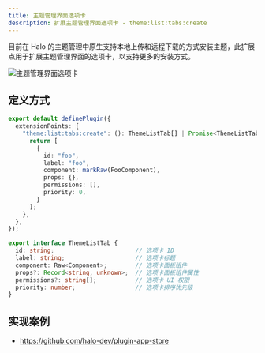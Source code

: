 ```yaml
---
title: 主题管理界面选项卡
description: 扩展主题管理界面选项卡 - theme:list:tabs:create
---
```


目前在 Halo 的主题管理中原生支持本地上传和远程下载的方式安装主题，此扩展点用于扩展主题管理界面的选项卡，以支持更多的安装方式。

![主题管理界面选项卡](/img/developer-guide/plugin/api-reference/ui/extension-points/theme-list-tabs-create.png)

## 定义方式

```ts
export default definePlugin({
  extensionPoints: {
    "theme:list:tabs:create": (): ThemeListTab[] | Promise<ThemeListTab[]> => {
      return [
        {
          id: "foo",
          label: "foo",
          component: markRaw(FooComponent),
          props: {},
          permissions: [],
          priority: 0,
        }
      ];
    },
  },
});
```

```ts title="ThemeListTab"
export interface ThemeListTab {
  id: string;                       // 选项卡 ID
  label: string;                    // 选项卡标题
  component: Raw<Component>;        // 选项卡面板组件
  props?: Record<string, unknown>;  // 选项卡面板组件属性
  permissions?: string[];           // 选项卡 UI 权限
  priority: number;                 // 选项卡排序优先级
}
```

## 实现案例

- <https://github.com/halo-dev/plugin-app-store>
